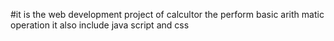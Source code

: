 #it is the web development project of calcultor the perform  basic  arith matic operation it also include java script and css
